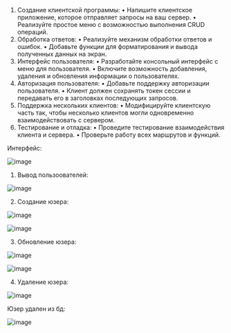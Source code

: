 1)	Создание клиентской программы:
•	Напишите клиентское приложение, которое отправляет запросы на ваш сервер.
•	Реализуйте простое меню с возможностью выполнения CRUD операций.
2)	Обработка ответов:
•	Реализуйте механизм обработки ответов и ошибок.
•	Добавьте функции для форматирования и вывода полученных данных на экран.
3)	Интерфейс пользователя:
•	Разработайте консольный интерфейс с меню для пользователя.
•	Включите возможность добавления, удаления и обновления информации о пользователях.
4)	Авторизация пользователя:
•	Добавьте поддержку авторизации пользователя.
•	Клиент должен сохранять токен сессии и передавать его в заголовках последующих запросов.
5)	Поддержка нескольких клиентов:
•	Модифицируйте клиентскую часть так, чтобы несколько клиентов могли одновременно взаимодействовать с сервером.
6)	Тестирование и отладка:
•	Проведите тестирование взаимодействия клиента и сервера.
•	Проверьте работу всех маршрутов и функций.

Интерфейс:

![image](https://github.com/user-attachments/assets/fa23bc55-d896-4126-af07-e719c36a1ab7)

1) Вывод пользоователей:

![image](https://github.com/user-attachments/assets/2522ecac-cc3e-412e-ab7c-0e0aec0ceffb)

2) Создание юзера:

![image](https://github.com/user-attachments/assets/c130d494-4c95-4a0a-914b-72c5de00f06c)

![image](https://github.com/user-attachments/assets/99683e2b-f6f7-4ae2-a572-bf46e4163ba1)

3) Обновление юзера:

![image](https://github.com/user-attachments/assets/36da4185-4331-41b7-8e40-15f8b3a7dc0b)

![image](https://github.com/user-attachments/assets/331bc6f4-4ebd-4aed-95d7-edc9e2da760e)

4) Удаление юзера:

![image](https://github.com/user-attachments/assets/7ca1d4e1-5d4b-4915-8381-7f345b2efd97)

Юзер удален из бд:

![image](https://github.com/user-attachments/assets/02ce21b9-87b3-4142-8527-1aea6876e515)
